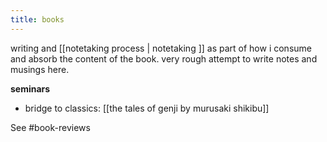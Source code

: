 ```yaml
---
title: books
---
```

writing and [[notetaking process | notetaking ]] as part of how i consume and absorb the content of the book. very rough attempt to write notes and musings here.

**seminars**
- bridge to classics: [[the tales of genji by murusaki shikibu]]

See #book-reviews 

